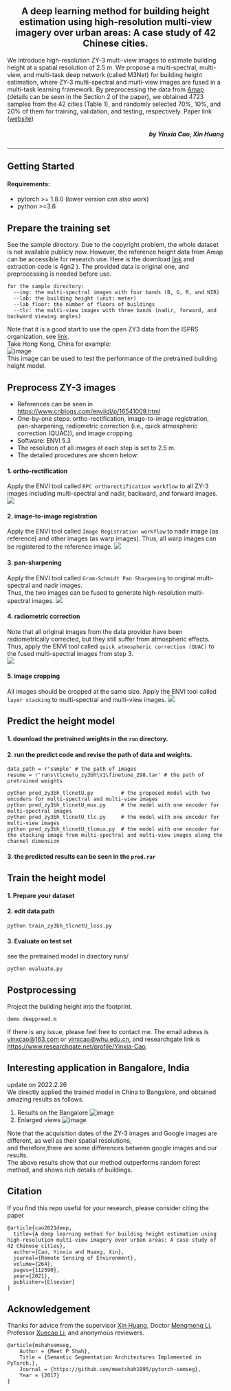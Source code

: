 <h2 align="center">A deep learning method for building height estimation using high-resolution multi-view imagery over urban areas: A case study of 42 Chinese cities.</h2>

We introduce high-resolution ZY-3 multi-view images to estimate building height at a spatial resolution of 2.5 m. We propose a multi-spectral, multi-view, and multi-task deep network (called M3Net) for building height estimation, where ZY-3 multi-spectral and multi-view images are fused in a multi-task learning framework. By preprocessing the data from [Amap](https://amap.com) (details can be seen in the Section 2 of the paper), we obtained 4723 samples from the 42 cities (Table 1), and randomly selected 70%, 10%, and 20% of them for training, validation, and testing, respectively. Paper link ([website](https://www.sciencedirect.com/science/article/pii/S0034425721003102))

<h5 align="right">by Yinxia Cao, Xin Huang </h5>

---------------------
## Getting Started

#### Requirements:
- pytorch >= 1.8.0 (lower version can also work)
- python >=3.6

## Prepare the training set

See the sample directory. Due to the copyright problem, the whole dataset is not available publicly now.
However, the reference height data from Amap can be accessible for research use. Here is the download [link](https://pan.baidu.com/s/1bBTvZcPM6PeOXxxW3j_jOg) and extraction code is 4gn2 ). The provided data is original one, and preprocessing is needed before use.
```
for the sample directory:
  --img: the multi-spectral images with four bands (B, G, R, and NIR)
  --lab: the building height (unit: meter)
  --lab_floor: the number of floors of buildings 
  --tlc: the multi-view images with three bands (nadir, forward, and backward viewing angles)
```
Note that it is a good start to use the open ZY3 data from the ISPRS organization, see [link](https://www.isprs.org/data/zy-3/Default-HongKong-StMaxime.aspx).   
Take Hong Kong, China for example:   
![image](https://user-images.githubusercontent.com/39206462/158020784-6eb7d27e-6d93-4c42-b211-17d543675ba7.png)   
This image can be used to test the performance of the pretrained building height model.

## Preprocess ZY-3 images
- References can be seen in https://www.cnblogs.com/enviidl/p/16541009.html      
- One-by-one steps: ortho-rectification, image-to-image registration, pan-sharpening, radiometric correction (i.e., quick atmospheric correction (QUAC)), and image cropping.   
- Software: ENVI 5.3   
- The resolution of all images at each step is set to 2.5 m.   
- The detailed procedures are shown below:
#### 1. ortho-rectification
Apply the ENVI tool called `RPC orthorectification workflow` to all ZY-3 images including multi-spectral and nadir, backward, and forward images.
![](asset/orthorectification.jpg)

#### 2. image-to-image registration
Apply the ENVI tool called `Image Registration workflow` to nadir image (as reference) and other images (as warp images). 
Thus, all warp images can be registered to the reference image.
![](asset/registration.jpg)

#### 3. pan-sharpening
Apply the ENVI tool called `Gram-Schmidt Pan Sharpening` to original multi-spectral and nadir images.   
Thus, the two images can be fused to generate high-resolution multi-spectral images.
![](asset/pansharpening.jpg)

#### 4. radiometric correction
Note that all original images from the data provider have been radiometrically corrected, but they still suffer from
atmospheric effects.
Thus, apply the ENVI tool called `quick atmospheric correction (QUAC)` to the fused multi-spectral images from step 3.   
![](asset/quac.jpg)

#### 5. image cropping
All images should be cropped at the same size.
Apply the ENVI tool called `layer stacking` to multi-spectral and multi-view images.
![](asset/crop.jpg)

## Predict the height model
#### 1. download the pretrained weights in the `run` directory.
#### 2. run the predict code and revise the path of data and weights.
```
data_path = r'sample' # the path of images 
resume = r'runs\tlcnetu_zy3bh\V1\finetune_298.tar' # the path of pretrained weights
```

```
python pred_zy3bh_tlcnetU.py         # the proposed model with two encoders for multi-spectral and multi-view images
python pred_zy3bh_tlcnetU_mux.py     # the model with one encoder for multi-spectral images
python pred_zy3bh_tlcnetU_tlc.py     # the model with one encoder for multi-view images
python pred_zy3bh_tlcnetU_tlcmux.py  # the model with one encoder for the stacking image from multi-spectral and multi-view images along the channel dimension
```
#### 3. the predicted results can be seen in the `pred.rar` 

## Train the height model
#### 1. Prepare your dataset
#### 2. edit data path
```
python train_zy3bh_tlcnetU_loss.py
```

#### 3. Evaluate on test set
see the pretrained model in directory runs/
```
python evaluate.py
```

## Postprocessing
Project the building height into the footprint.   
```
demo deeppreed.m
```

If there is any issue, please feel free to contact me. The email adress is yinxcao@163.com or yinxcao@whu.edu.cn, and researchgate link is  https://www.researchgate.net/profile/Yinxia-Cao.

## Interesting application in Bangalore, India
update on 2022.2.26   
We directly applied the trained model in China to Bangalore, and obtained amazing results as follows.
1. Results on the Bangalore
![image](https://user-images.githubusercontent.com/39206462/155845595-80a7cecb-ae88-4ef6-bcd2-f9dabaea6771.png)
2. Enlarged views
![image](https://user-images.githubusercontent.com/39206462/155845516-f891da88-a178-4fd6-9edc-8eb5bcb26278.png)

Note that the acquisition dates of the ZY-3 images and Google images are different, as well as their spatial resolutions,   
and therefore,there are some differences between google images and our results.  
The above results show that our method outperforms random forest method, and shows rich details of buildings.


## Citation

If you find this repo useful for your research, please consider citing the paper
```
@article{cao2021deep,
  title={A deep learning method for building height estimation using high-resolution multi-view imagery over urban areas: A case study of 42 Chinese cities},
  author={Cao, Yinxia and Huang, Xin},
  journal={Remote Sensing of Environment},
  volume={264},
  pages={112590},
  year={2021},
  publisher={Elsevier}
}
```
## Acknowledgement
Thanks for advice from the supervisor [Xin Huang](https://scholar.google.com/citations?user=TS6FzEwAAAAJ&hl=zh-CN), Doctor [Mengmeng Li](https://scholar.google.com/citations?user=TwTgEzwAAAAJ&hl=en), Professor [Xuecao Li](https://scholar.google.com.hk/citations?user=r2p47SEAAAAJ&hl=zh-CN), and anonymous reviewers.
```
@article{mshahsemseg,
    Author = {Meet P Shah},
    Title = {Semantic Segmentation Architectures Implemented in PyTorch.},
    Journal = {https://github.com/meetshah1995/pytorch-semseg},
    Year = {2017}
}
```
